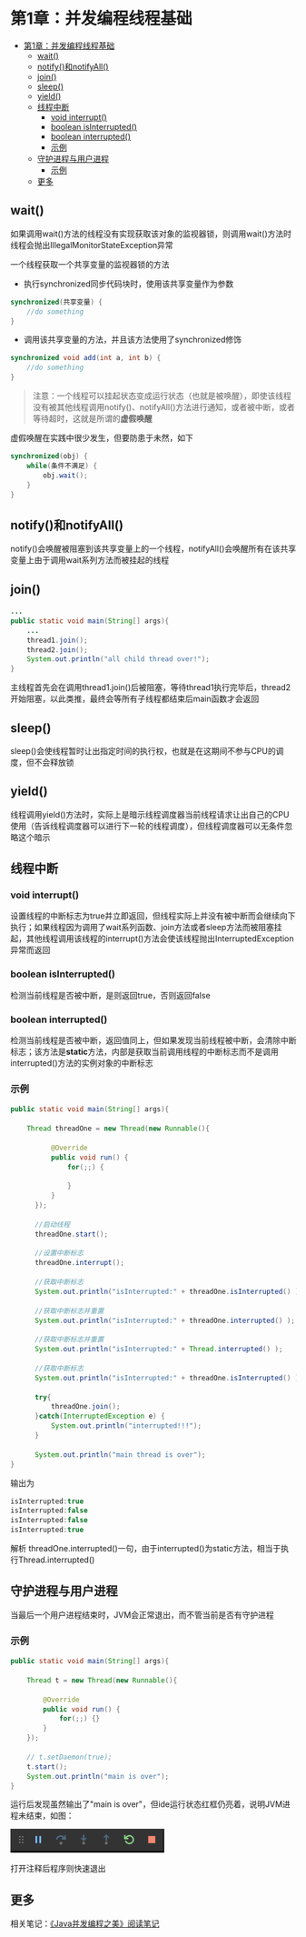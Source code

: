 # 第1章：并发编程线程基础

<!-- TOC -->

- [第1章：并发编程线程基础](#%E7%AC%AC1%E7%AB%A0%E5%B9%B6%E5%8F%91%E7%BC%96%E7%A8%8B%E7%BA%BF%E7%A8%8B%E5%9F%BA%E7%A1%80)
  - [wait()](#wait)
  - [notify()和notifyAll()](#notify%E5%92%8Cnotifyall)
  - [join()](#join)
  - [sleep()](#sleep)
  - [yield()](#yield)
  - [线程中断](#%E7%BA%BF%E7%A8%8B%E4%B8%AD%E6%96%AD)
    - [void interrupt()](#void-interrupt)
    - [boolean isInterrupted()](#boolean-isinterrupted)
    - [boolean interrupted()](#boolean-interrupted)
    - [示例](#%E7%A4%BA%E4%BE%8B)
  - [守护进程与用户进程](#%E5%AE%88%E6%8A%A4%E8%BF%9B%E7%A8%8B%E4%B8%8E%E7%94%A8%E6%88%B7%E8%BF%9B%E7%A8%8B)
    - [示例](#%E7%A4%BA%E4%BE%8B-1)
  - [更多](#%E6%9B%B4%E5%A4%9A)

<!-- /TOC -->
## wait()

如果调用wait()方法的线程没有实现获取该对象的监视器锁，则调用wait()方法时线程会抛出IllegalMonitorStateException异常

一个线程获取一个共享变量的监视器锁的方法
- 执行synchronized同步代码块时，使用该共享变量作为参数
```java
synchronized(共享变量) {
    //do something
}
```
- 调用该共享变量的方法，并且该方法使用了synchronized修饰
```java
synchronized void add(int a, int b) {
    //do something
}
```

> 注意：一个线程可以挂起状态变成运行状态（也就是被唤醒），即使该线程没有被其他线程调用notify()、notifyAll()方法进行通知，或者被中断，或者等待超时，这就是所谓的**虚假唤醒**

虚假唤醒在实践中很少发生，但要防患于未然，如下
```java
synchronized(obj) {
    while(条件不满足) {
        obj.wait();
    }
}
```
## notify()和notifyAll()

notify()会唤醒被阻塞到该共享变量上的一个线程，notifyAll()会唤醒所有在该共享变量上由于调用wait系列方法而被挂起的线程

## join()

```java
...
public static void main(String[] args){
    ...
    thread1.join();
    thread2.join();
    System.out.println("all child thread over!");
}
```
主线程首先会在调用thread1.join()后被阻塞，等待thread1执行完毕后，thread2开始阻塞，以此类推，最终会等所有子线程都结束后main函数才会返回

## sleep()

sleep()会使线程暂时让出指定时间的执行权，也就是在这期间不参与CPU的调度，但不会释放锁

## yield()

线程调用yield()方法时，实际上是暗示线程调度器当前线程请求让出自己的CPU使用（告诉线程调度器可以进行下一轮的线程调度），但线程调度器可以无条件忽略这个暗示

## 线程中断

### void interrupt()
设置线程的中断标志为true并立即返回，但线程实际上并没有被中断而会继续向下执行；如果线程因为调用了wait系列函数、join方法或者sleep方法而被阻塞挂起，其他线程调用该线程的interrupt()方法会使该线程抛出InterruptedException异常而返回

### boolean isInterrupted()
检测当前线程是否被中断，是则返回true，否则返回false

### boolean interrupted()
检测当前线程是否被中断，返回值同上，但如果发现当前线程被中断，会清除中断标志；该方法是**static**方法，内部是获取当前调用线程的中断标志而不是调用interrupted()方法的实例对象的中断标志

### 示例
```java
public static void main(String[] args){

    Thread threadOne = new Thread(new Runnable(){
        
          @Override
          public void run() {
              for(;;) {

              }
          }
      });

      //启动线程
      threadOne.start();

      //设置中断标志
      threadOne.interrupt();

      //获取中断标志
      System.out.println("isInterrupted:" + threadOne.isInterrupted() );

      //获取中断标志并重置
      System.out.println("isInterrupted:" + threadOne.interrupted() );

      //获取中断标志并重置
      System.out.println("isInterrupted:" + Thread.interrupted() );

      //获取中断标志
      System.out.println("isInterrupted:" + threadOne.isInterrupted() );

      try{
          threadOne.join();
      }catch(InterruptedException e) {
          System.out.println("interrupted!!!");
      }

      System.out.println("main thread is over");
}
```
输出为
```java
isInterrupted:true
isInterrupted:false
isInterrupted:false
isInterrupted:true
```
解析
threadOne.interrupted()一句，由于interrupted()为static方法，相当于执行Thread.interrupted()

## 守护进程与用户进程

当最后一个用户进程结束时，JVM会正常退出，而不管当前是否有守护进程

### 示例

```java
public static void main(String[] args){

    Thread t = new Thread(new Runnable(){
        
        @Override
        public void run() {
            for(;;) {}
        }
    });

    // t.setDaemon(true);
    t.start();
    System.out.println("main is over");
}
```
运行后发现虽然输出了"main is over"，但ide运行状态红框仍亮着，说明JVM进程未结束，如图：

![image01](/images/01.png)

打开注释后程序则快速退出

## 更多

相关笔记：[《Java并发编程之美》阅读笔记](https://www.jianshu.com/p/15585a79a7d7)
